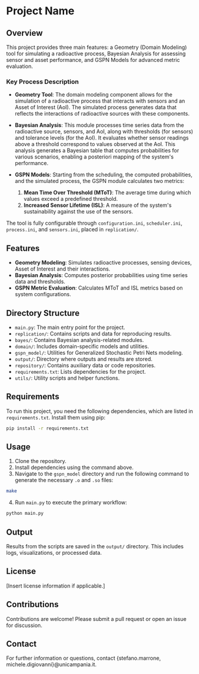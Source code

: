 
# Project Name

## Overview
This project provides three main features: a Geometry (Domain Modeling) tool for simulating a radioactive process, Bayesian Analysis for assessing sensor and asset performance, and GSPN Models for advanced metric evaluation. 

### Key Process Description
- **Geometry Tool**: The domain modeling component allows for the simulation of a radioactive process that interacts with sensors and an Asset of Interest (AoI). The simulated process generates data that reflects the interactions of radioactive sources with these components.

- **Bayesian Analysis**: This module processes time series data from the radioactive source, sensors, and AoI, along with thresholds (for sensors) and tolerance levels (for the AoI). It evaluates whether sensor readings above a threshold correspond to values observed at the AoI. This analysis generates a Bayesian table that computes probabilities for various scenarios, enabling a posteriori mapping of the system's performance.

- **GSPN Models**: Starting from the scheduling, the computed probabilities, and the simulated process, the GSPN module calculates two metrics:
  1. **Mean Time Over Threshold (MToT)**: The average time during which values exceed a predefined threshold.
  2. **Increased Sensor Lifetime (ISL)**: A measure of the system's sustainability against the use of the sensors.

The tool is fully configurable through `configuration.ini`, `scheduler.ini`, `process.ini`, and `sensors.ini`, placed in `replication/`.

## Features
- **Geometry Modeling**: Simulates radioactive processes, sensing devices, Asset of Interest and their interactions.
- **Bayesian Analysis**: Computes posterior probabilities using time series data and thresholds.
- **GSPN Metric Evaluation**: Calculates MToT and ISL metrics based on system configurations.

## Directory Structure
- `main.py`: The main entry point for the project.
- `replication/`: Contains scripts and data for reproducing results.
- `bayes/`: Contains Bayesian analysis-related modules.
- `domain/`: Includes domain-specific models and utilities.
- `gspn_model/`: Utilities for Generalized Stochastic Petri Nets modeling.
- `output/`: Directory where outputs and results are stored.
- `repository/`: Contains auxiliary data or code repositories.
- `requirements.txt`: Lists dependencies for the project.
- `utils/`: Utility scripts and helper functions.

## Requirements
To run this project, you need the following dependencies, which are listed in `requirements.txt`. Install them using pip:

```bash
pip install -r requirements.txt
```

## Usage
1. Clone the repository.
2. Install dependencies using the command above.
3. Navigate to the `gspn_model` directory and run the following command to generate the necessary `.o` and `.so` files:

```bash
make
```

4. Run `main.py` to execute the primary workflow:

```bash
python main.py
```

## Output
Results from the scripts are saved in the `output/` directory. This includes logs, visualizations, or processed data.

## License
[Insert license information if applicable.]

## Contributions
Contributions are welcome! Please submit a pull request or open an issue for discussion.

## Contact
For further information or questions, contact {stefano.marrone, michele.digiovanni}@unicampania.it.
